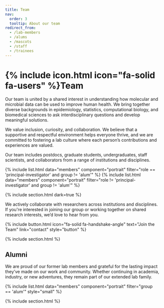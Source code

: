 ```yaml
---
title: Team
nav:
  order: 3
  tooltip: About our team
redirect_from:
  - /lab-members
  - /alums
  - /mascots
  - /staff
  - /trainees
---
```


# {% include icon.html icon="fa-solid fa-users" %}Team

Our team is united by a shared interest in understanding how molecular and microbial data can be used to improve human health. We bring together diverse backgrounds in epidemiology, statistics, computational biology, and biomedical sciences to ask interdisciplinary questions and develop meaningful solutions.

We value inclusion, curiosity, and collaboration. We believe that a supportive and respectful environment helps everyone thrive, and we are committed to fostering a lab culture where each person’s contributions and experiences are valued.

Our team includes postdocs, graduate students, undergraduates, staff scientists, and collaborators from a range of institutions and disciplines.

{% include list.html data="members" component="portrait" filter="role == 'principal-investigator' and group != 'alum'" %}
{% include list.html data="members" component="portrait" filter="role != 'principal-investigator' and group != 'alum'" %}

{% include section.html dark=true %}

We actively collaborate with researchers across institutions and disciplines. If you're interested in joining our group or working together on shared research interests, we’d love to hear from you.

{%
  include button.html
  icon="fa-solid fa-handshake-angle"
  text="Join the Team"
  link="contact"
  style="button"
%}

{% include section.html %}

## Alumni

We are proud of our former lab members and grateful for the lasting impact they’ve made on our work and community. Whether continuing in academia, industry, or new adventures, they remain part of our extended lab family.

{% include list.html data="members" component="portrait" filter="group == 'alum'" style="small" %}

{% include section.html %}
